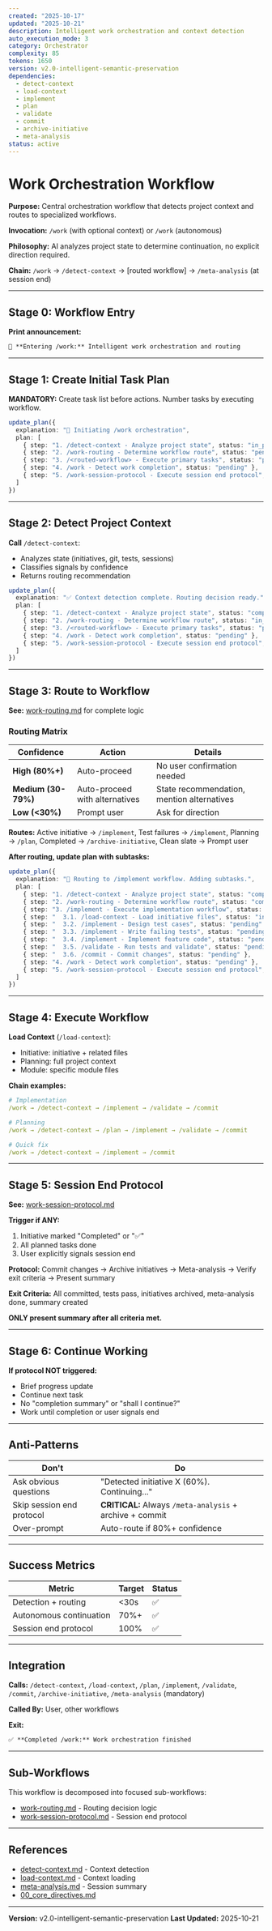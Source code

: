```yaml
---
created: "2025-10-17"
updated: "2025-10-21"
description: Intelligent work orchestration and context detection
auto_execution_mode: 3
category: Orchestrator
complexity: 85
tokens: 1650
version: v2.0-intelligent-semantic-preservation
dependencies:
  - detect-context
  - load-context
  - implement
  - plan
  - validate
  - commit
  - archive-initiative
  - meta-analysis
status: active
---
```


# Work Orchestration Workflow

**Purpose:** Central orchestration workflow that detects project context and routes to specialized workflows.

**Invocation:** `/work` (with optional context) or `/work` (autonomous)

**Philosophy:** AI analyzes project state to determine continuation, no explicit direction required.

**Chain:** `/work` → `/detect-context` → [routed workflow] → `/meta-analysis` (at session end)

---

## Stage 0: Workflow Entry

**Print announcement:**

```markdown
🔄 **Entering /work:** Intelligent work orchestration and routing
```

---

## Stage 1: Create Initial Task Plan

**MANDATORY:** Create task list before actions. Number tasks by executing workflow.

```typescript
update_plan({
  explanation: "🔄 Initiating /work orchestration",
  plan: [
    { step: "1. /detect-context - Analyze project state", status: "in_progress" },
    { step: "2. /work-routing - Determine workflow route", status: "pending" },
    { step: "3. /<routed-workflow> - Execute primary tasks", status: "pending" },
    { step: "4. /work - Detect work completion", status: "pending" },
    { step: "5. /work-session-protocol - Execute session end protocol", status: "pending" }
  ]
})
```

---

## Stage 2: Detect Project Context

**Call** `/detect-context`:

- Analyzes state (initiatives, git, tests, sessions)
- Classifies signals by confidence
- Returns routing recommendation

```typescript
update_plan({
  explanation: "✅ Context detection complete. Routing decision ready.",
  plan: [
    { step: "1. /detect-context - Analyze project state", status: "completed" },
    { step: "2. /work-routing - Determine workflow route", status: "in_progress" },
    { step: "3. /<routed-workflow> - Execute primary tasks", status: "pending" },
    { step: "4. /work - Detect work completion", status: "pending" },
    { step: "5. /work-session-protocol - Execute session end protocol", status: "pending" }
  ]
})
```

---

## Stage 3: Route to Workflow

**See:** [work-routing.md](./work-routing.md) for complete logic

### Routing Matrix

| Confidence | Action | Details |
|------------|--------|---------|
| **High (80%+)** | Auto-proceed | No user confirmation needed |
| **Medium (30-79%)** | Auto-proceed with alternatives | State recommendation, mention alternatives |
| **Low (<30%)** | Prompt user | Ask for direction |

**Routes:** Active initiative → `/implement`, Test failures → `/implement`, Planning → `/plan`, Completed → `/archive-initiative`, Clean slate → Prompt user

**After routing, update plan with subtasks:**

```typescript
update_plan({
  explanation: "🔀 Routing to /implement workflow. Adding subtasks.",
  plan: [
    { step: "1. /detect-context - Analyze project state", status: "completed" },
    { step: "2. /work-routing - Determine workflow route", status: "completed" },
    { step: "3. /implement - Execute implementation workflow", status: "in_progress" },
    { step: "  3.1. /load-context - Load initiative files", status: "in_progress" },
    { step: "  3.2. /implement - Design test cases", status: "pending" },
    { step: "  3.3. /implement - Write failing tests", status: "pending" },
    { step: "  3.4. /implement - Implement feature code", status: "pending" },
    { step: "  3.5. /validate - Run tests and validate", status: "pending" },
    { step: "  3.6. /commit - Commit changes", status: "pending" },
    { step: "4. /work - Detect work completion", status: "pending" },
    { step: "5. /work-session-protocol - Execute session end protocol", status: "pending" }
  ]
})
```

---

## Stage 4: Execute Workflow

**Load Context** (`/load-context`):

- Initiative: initiative + related files
- Planning: full project context
- Module: specific module files

**Chain examples:**

```yaml
# Implementation
/work → /detect-context → /implement → /validate → /commit

# Planning
/work → /detect-context → /plan → /implement → /validate → /commit

# Quick fix
/work → /detect-context → /implement → /commit
```

---

## Stage 5: Session End Protocol

**See:** [work-session-protocol.md](./work-session-protocol.md)

**Trigger if ANY:**

1. Initiative marked "Completed" or "✅"
2. All planned tasks done
3. User explicitly signals session end

**Protocol:** Commit changes → Archive initiatives → Meta-analysis → Verify exit criteria → Present summary

**Exit Criteria:** All committed, tests pass, initiatives archived, meta-analysis done, summary created

**ONLY present summary after all criteria met.**

---

## Stage 6: Continue Working

**If protocol NOT triggered:**

- Brief progress update
- Continue next task
- No "completion summary" or "shall I continue?"
- Work until completion or user signals end

---

## Anti-Patterns

| Don't | Do |
|-------|----|
| Ask obvious questions | "Detected initiative X (60%). Continuing..." |
| Skip session end protocol | **CRITICAL:** Always `/meta-analysis` + archive + commit |
| Over-prompt | Auto-route if 80%+ confidence |

---

## Success Metrics

| Metric | Target | Status |
|--------|--------|--------|
| Detection + routing | <30s | ✅ |
| Autonomous continuation | 70%+ | ✅ |
| Session end protocol | 100% | ✅ |

---

## Integration

**Calls:** `/detect-context`, `/load-context`, `/plan`, `/implement`, `/validate`, `/commit`, `/archive-initiative`, `/meta-analysis` (mandatory)

**Called By:** User, other workflows

**Exit:**

```markdown
✅ **Completed /work:** Work orchestration finished
```

---

## Sub-Workflows

This workflow is decomposed into focused sub-workflows:

- [work-routing.md](./work-routing.md) - Routing decision logic
- [work-session-protocol.md](./work-session-protocol.md) - Session end protocol

---

## References

- [detect-context.md](./detect-context.md) - Context detection
- [load-context.md](./load-context.md) - Context loading
- [meta-analysis.md](./meta-analysis.md) - Session summary
- [00_core_directives.md](../rules/00_core_directives.md)

---

**Version:** v2.0-intelligent-semantic-preservation
**Last Updated:** 2025-10-21

